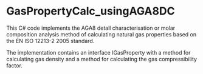 # GasPropertyCalc_usingAGA8DC

This C# code implements the AGA8 detail characterisation or molar composition analysis method of calculating natural gas properties based on the EN ISO 12213-2 2005 standard.

The implementation contains an interface IGasProperty with a method for calculating gas density and a method for calculating the gas compressibility factor. 
